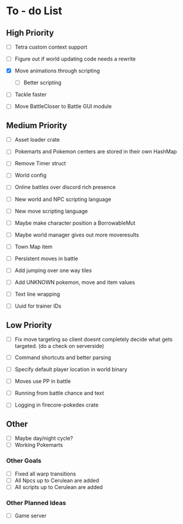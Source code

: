 # To - do List

## High Priority

- [ ] Tetra custom context support

- [ ] Figure out if world updating code needs a rewrite

- [X] Move animations through scripting
    - [ ] Better scripting

- [ ] Tackle faster

- [ ] Move BattleCloser to Battle GUI module

## Medium Priority

- [ ] Asset loader crate
- [ ] Pokemarts and Pokemon centers are stored in their own HashMap
- [ ] Remove Timer struct
- [ ] World config
- [ ] Online battles over discord rich presence
- [ ] New world and NPC scripting language
- [ ] New move scripting language
- [ ] Maybe make character position a BorrowableMut
- [ ] Maybe world manager gives out more moveresults

- [ ] Town Map item
- [ ] Persistent moves in battle
- [ ] Add jumping over one way tiles

- [ ] Add UNKNOWN pokemon, move and item values
- [ ] Text line wrapping
- [ ] Uuid for trainer IDs

## Low Priority

- [ ] Fix move targeting so client doesnt completely decide what gets targeted. (do a check on serverside)

- [ ] Command shortcuts and better parsing
- [ ] Specify default player location in world binary
- [ ] Moves use PP in battle
- [ ] Running from battle chance and text

- [ ] Logging in firecore-pokedex crate

## Other

- [ ] Maybe day/night cycle?
- [ ] Working Pokemarts

<!-- - [ ] Trainer and Gym Leader Battle AI -->

### Other Goals

- [ ] Fixed all warp transitions
- [ ] All Npcs up to Cerulean are added
- [ ] All scripts up to Cerulean are added

### Other Planned Ideas

 - [ ] Game server